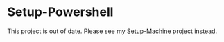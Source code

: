 Setup-Powershell
================

This project is out of date. Please see my [Setup-Machine](https://github.com/devhawk/setup-machine) project instead.